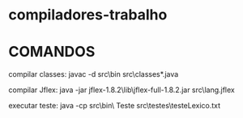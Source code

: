 # compiladores-trabalho

# COMANDOS


compilar classes:
	javac -d src\bin  src\classes\*.java 

compilar Jflex: 
	java -jar jflex-1.8.2\lib\jflex-full-1.8.2.jar src\lang.jflex

executar teste: 
	java -cp src\bin\ Teste src\testes\testeLexico.txt


